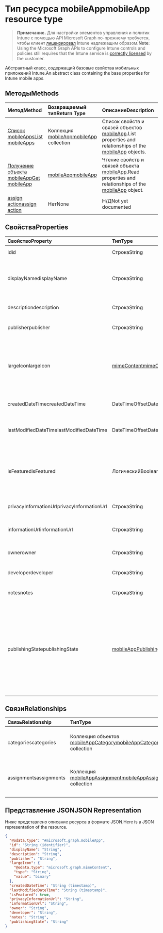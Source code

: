# <a name="mobileapp-resource-type"></a><span data-ttu-id="bcd49-101">Тип ресурса mobileApp</span><span class="sxs-lookup"><span data-stu-id="bcd49-101">mobileApp resource type</span></span>

> <span data-ttu-id="bcd49-102">**Примечание.** Для настройки элементов управления и политик Intune с помощью API Microsoft Graph по-прежнему требуется, чтобы клиент [лицензировал](https://go.microsoft.com/fwlink/?linkid=839381) Intune надлежащим образом.</span><span class="sxs-lookup"><span data-stu-id="bcd49-102">**Note:** Using the Microsoft Graph APIs to configure Intune controls and policies still requires that the Intune service is [correctly licensed](https://go.microsoft.com/fwlink/?linkid=839381) by the customer.</span></span>

<span data-ttu-id="bcd49-103">Абстрактный класс, содержащий базовые свойства мобильных приложений Intune.</span><span class="sxs-lookup"><span data-stu-id="bcd49-103">An abstract class containing the base properties for Intune mobile apps.</span></span>
## <a name="methods"></a><span data-ttu-id="bcd49-104">Методы</span><span class="sxs-lookup"><span data-stu-id="bcd49-104">Methods</span></span>
|<span data-ttu-id="bcd49-105">Метод</span><span class="sxs-lookup"><span data-stu-id="bcd49-105">Method</span></span>|<span data-ttu-id="bcd49-106">Возвращаемый тип</span><span class="sxs-lookup"><span data-stu-id="bcd49-106">Return Type</span></span>|<span data-ttu-id="bcd49-107">Описание</span><span class="sxs-lookup"><span data-stu-id="bcd49-107">Description</span></span>|
|:---|:---|:---|
|[<span data-ttu-id="bcd49-108">Список mobileApps</span><span class="sxs-lookup"><span data-stu-id="bcd49-108">List mobileApps</span></span>](../api/intune_apps_mobileapp_list.md)|<span data-ttu-id="bcd49-109">Коллекция [mobileApp](../resources/intune_apps_mobileapp.md)</span><span class="sxs-lookup"><span data-stu-id="bcd49-109">[mobileApp](../resources/intune_apps_mobileapp.md) collection</span></span>|<span data-ttu-id="bcd49-110">Список свойств и связей объектов [mobileApp](../resources/intune_apps_mobileapp.md).</span><span class="sxs-lookup"><span data-stu-id="bcd49-110">List properties and relationships of the [mobileApp](../resources/intune_apps_mobileapp.md) objects.</span></span>|
|[<span data-ttu-id="bcd49-111">Получение объекта mobileApp</span><span class="sxs-lookup"><span data-stu-id="bcd49-111">Get mobileApp</span></span>](../api/intune_apps_mobileapp_get.md)|[<span data-ttu-id="bcd49-112">mobileApp</span><span class="sxs-lookup"><span data-stu-id="bcd49-112">mobileApp</span></span>](../resources/intune_apps_mobileapp.md)|<span data-ttu-id="bcd49-113">Чтение свойств и связей объекта [mobileApp](../resources/intune_apps_mobileapp.md).</span><span class="sxs-lookup"><span data-stu-id="bcd49-113">Read properties and relationships of the [mobileApp](../resources/intune_apps_mobileapp.md) object.</span></span>|
|[<span data-ttu-id="bcd49-114">assign action</span><span class="sxs-lookup"><span data-stu-id="bcd49-114">assign action</span></span>](../api/intune_apps_mobileapp_assign.md)|<span data-ttu-id="bcd49-115">Нет</span><span class="sxs-lookup"><span data-stu-id="bcd49-115">None</span></span>|<span data-ttu-id="bcd49-116">Н/Д</span><span class="sxs-lookup"><span data-stu-id="bcd49-116">Not yet documented</span></span>|

## <a name="properties"></a><span data-ttu-id="bcd49-117">Свойства</span><span class="sxs-lookup"><span data-stu-id="bcd49-117">Properties</span></span>
|<span data-ttu-id="bcd49-118">Свойство</span><span class="sxs-lookup"><span data-stu-id="bcd49-118">Property</span></span>|<span data-ttu-id="bcd49-119">Тип</span><span class="sxs-lookup"><span data-stu-id="bcd49-119">Type</span></span>|<span data-ttu-id="bcd49-120">Описание</span><span class="sxs-lookup"><span data-stu-id="bcd49-120">Description</span></span>|
|:---|:---|:---|
|<span data-ttu-id="bcd49-121">id</span><span class="sxs-lookup"><span data-stu-id="bcd49-121">id</span></span>|<span data-ttu-id="bcd49-122">Строка</span><span class="sxs-lookup"><span data-stu-id="bcd49-122">String</span></span>|<span data-ttu-id="bcd49-123">Ключ объекта.</span><span class="sxs-lookup"><span data-stu-id="bcd49-123">Key of the entity.</span></span>|
|<span data-ttu-id="bcd49-124">displayName</span><span class="sxs-lookup"><span data-stu-id="bcd49-124">displayName</span></span>|<span data-ttu-id="bcd49-125">Строка</span><span class="sxs-lookup"><span data-stu-id="bcd49-125">String</span></span>|<span data-ttu-id="bcd49-126">Администратор предоставил или импортировал название приложения.</span><span class="sxs-lookup"><span data-stu-id="bcd49-126">The admin provided or imported title of the app.</span></span>|
|<span data-ttu-id="bcd49-127">description</span><span class="sxs-lookup"><span data-stu-id="bcd49-127">description</span></span>|<span data-ttu-id="bcd49-128">Строка</span><span class="sxs-lookup"><span data-stu-id="bcd49-128">String</span></span>|<span data-ttu-id="bcd49-129">Описание приложения.</span><span class="sxs-lookup"><span data-stu-id="bcd49-129">The description of the app.</span></span>|
|<span data-ttu-id="bcd49-130">publisher</span><span class="sxs-lookup"><span data-stu-id="bcd49-130">publisher</span></span>|<span data-ttu-id="bcd49-131">Строка</span><span class="sxs-lookup"><span data-stu-id="bcd49-131">String</span></span>|<span data-ttu-id="bcd49-132">Издатель приложения.</span><span class="sxs-lookup"><span data-stu-id="bcd49-132">The publisher of the app.</span></span>|
|<span data-ttu-id="bcd49-133">largeIcon</span><span class="sxs-lookup"><span data-stu-id="bcd49-133">largeIcon</span></span>|[<span data-ttu-id="bcd49-134">mimeContent</span><span class="sxs-lookup"><span data-stu-id="bcd49-134">mimeContent</span></span>](../resources/intune_shared_mimecontent.md)|<span data-ttu-id="bcd49-135">Большой значок, отображается в сведениях о приложении и используется для отправки значка.</span><span class="sxs-lookup"><span data-stu-id="bcd49-135">The large icon, to be displayed in the app details and used for upload of the icon.</span></span>|
|<span data-ttu-id="bcd49-136">createdDateTime</span><span class="sxs-lookup"><span data-stu-id="bcd49-136">createdDateTime</span></span>|<span data-ttu-id="bcd49-137">DateTimeOffset</span><span class="sxs-lookup"><span data-stu-id="bcd49-137">DateTimeOffset</span></span>|<span data-ttu-id="bcd49-138">Дата и время создания приложения.</span><span class="sxs-lookup"><span data-stu-id="bcd49-138">The date and time the app was created.</span></span>|
|<span data-ttu-id="bcd49-139">lastModifiedDateTime</span><span class="sxs-lookup"><span data-stu-id="bcd49-139">lastModifiedDateTime</span></span>|<span data-ttu-id="bcd49-140">DateTimeOffset</span><span class="sxs-lookup"><span data-stu-id="bcd49-140">DateTimeOffset</span></span>|<span data-ttu-id="bcd49-141">Дата и время последнего изменения приложения.</span><span class="sxs-lookup"><span data-stu-id="bcd49-141">The date and time the app was last modified.</span></span>|
|<span data-ttu-id="bcd49-142">isFeatured</span><span class="sxs-lookup"><span data-stu-id="bcd49-142">isFeatured</span></span>|<span data-ttu-id="bcd49-143">Логический</span><span class="sxs-lookup"><span data-stu-id="bcd49-143">Boolean</span></span>|<span data-ttu-id="bcd49-144">Значение, которое показывает, отмечено ли приложение как подобранное администратором.</span><span class="sxs-lookup"><span data-stu-id="bcd49-144">The value indicating whether the app is marked as featured by the admin.</span></span>|
|<span data-ttu-id="bcd49-145">privacyInformationUrl</span><span class="sxs-lookup"><span data-stu-id="bcd49-145">privacyInformationUrl</span></span>|<span data-ttu-id="bcd49-146">Строка</span><span class="sxs-lookup"><span data-stu-id="bcd49-146">String</span></span>|<span data-ttu-id="bcd49-147">URL-адрес заявления о конфиденциальности.</span><span class="sxs-lookup"><span data-stu-id="bcd49-147">The privacy statement Url.</span></span>|
|<span data-ttu-id="bcd49-148">informationUrl</span><span class="sxs-lookup"><span data-stu-id="bcd49-148">informationUrl</span></span>|<span data-ttu-id="bcd49-149">Строка</span><span class="sxs-lookup"><span data-stu-id="bcd49-149">String</span></span>|<span data-ttu-id="bcd49-150">URL-адрес с дополнительными сведениями.</span><span class="sxs-lookup"><span data-stu-id="bcd49-150">The more information Url.</span></span>|
|<span data-ttu-id="bcd49-151">owner</span><span class="sxs-lookup"><span data-stu-id="bcd49-151">owner</span></span>|<span data-ttu-id="bcd49-152">Строка</span><span class="sxs-lookup"><span data-stu-id="bcd49-152">String</span></span>|<span data-ttu-id="bcd49-153">Владелец приложения.</span><span class="sxs-lookup"><span data-stu-id="bcd49-153">The owner of the app.</span></span>|
|<span data-ttu-id="bcd49-154">developer</span><span class="sxs-lookup"><span data-stu-id="bcd49-154">developer</span></span>|<span data-ttu-id="bcd49-155">Строка</span><span class="sxs-lookup"><span data-stu-id="bcd49-155">String</span></span>|<span data-ttu-id="bcd49-156">Разработчик приложения.</span><span class="sxs-lookup"><span data-stu-id="bcd49-156">The developer of the app.</span></span>|
|<span data-ttu-id="bcd49-157">notes</span><span class="sxs-lookup"><span data-stu-id="bcd49-157">notes</span></span>|<span data-ttu-id="bcd49-158">Строка</span><span class="sxs-lookup"><span data-stu-id="bcd49-158">String</span></span>|<span data-ttu-id="bcd49-159">Заметки для приложения.</span><span class="sxs-lookup"><span data-stu-id="bcd49-159">Notes for the app.</span></span>|
|<span data-ttu-id="bcd49-160">publishingState</span><span class="sxs-lookup"><span data-stu-id="bcd49-160">publishingState</span></span>|[<span data-ttu-id="bcd49-161">mobileAppPublishingState</span><span class="sxs-lookup"><span data-stu-id="bcd49-161">mobileAppPublishingState</span></span>](../resources/intune_apps_mobileapppublishingstate.md)|<span data-ttu-id="bcd49-p101">Состояние публикации приложения. Приложение невозможно назначить, если оно не опубликовано. Возможные значения: `notPublished`, `processing`, `published`.</span><span class="sxs-lookup"><span data-stu-id="bcd49-p101">The publishing state for the app. The app cannot be assigned unless the app is published. The possible values are: `notPublished`, `processing`, `published`.</span></span>|

## <a name="relationships"></a><span data-ttu-id="bcd49-165">Связи</span><span class="sxs-lookup"><span data-stu-id="bcd49-165">Relationships</span></span>
|<span data-ttu-id="bcd49-166">Связь</span><span class="sxs-lookup"><span data-stu-id="bcd49-166">Relationship</span></span>|<span data-ttu-id="bcd49-167">Тип</span><span class="sxs-lookup"><span data-stu-id="bcd49-167">Type</span></span>|<span data-ttu-id="bcd49-168">Описание</span><span class="sxs-lookup"><span data-stu-id="bcd49-168">Description</span></span>|
|:---|:---|:---|
|<span data-ttu-id="bcd49-169">categories</span><span class="sxs-lookup"><span data-stu-id="bcd49-169">categories</span></span>|<span data-ttu-id="bcd49-170">Коллекция объектов [mobileAppCategory](../resources/intune_apps_mobileappcategory.md)</span><span class="sxs-lookup"><span data-stu-id="bcd49-170">[mobileAppCategory](../resources/intune_apps_mobileappcategory.md) collection</span></span>|<span data-ttu-id="bcd49-171">Список категорий для этого приложения.</span><span class="sxs-lookup"><span data-stu-id="bcd49-171">The list of categories for this app.</span></span>|
|<span data-ttu-id="bcd49-172">assignments</span><span class="sxs-lookup"><span data-stu-id="bcd49-172">assignments</span></span>|<span data-ttu-id="bcd49-173">Коллекция [mobileAppAssignment](../resources/intune_apps_mobileappassignment.md)</span><span class="sxs-lookup"><span data-stu-id="bcd49-173">[mobileAppAssignment](../resources/intune_apps_mobileappassignment.md) collection</span></span>|<span data-ttu-id="bcd49-174">Список назначений группы для этого мобильного приложения.</span><span class="sxs-lookup"><span data-stu-id="bcd49-174">The list of group assignments for this mobile app.</span></span>|

## <a name="json-representation"></a><span data-ttu-id="bcd49-175">Представление JSON</span><span class="sxs-lookup"><span data-stu-id="bcd49-175">JSON Representation</span></span>
<span data-ttu-id="bcd49-176">Ниже представлено описание ресурса в формате JSON.</span><span class="sxs-lookup"><span data-stu-id="bcd49-176">Here is a JSON representation of the resource.</span></span>
<!--{
  "blockType": "resource",
  "baseType": "microsoft.graph.entity",
  "keyProperty": "id",
  "@odata.type": "microsoft.graph.mobileApp"
}-->
``` json
{
  "@odata.type": "#microsoft.graph.mobileApp",
  "id": "String (identifier)",
  "displayName": "String",
  "description": "String",
  "publisher": "String",
  "largeIcon": {
    "@odata.type": "microsoft.graph.mimeContent",
    "type": "String",
    "value": "binary"
  },
  "createdDateTime": "String (timestamp)",
  "lastModifiedDateTime": "String (timestamp)",
  "isFeatured": true,
  "privacyInformationUrl": "String",
  "informationUrl": "String",
  "owner": "String",
  "developer": "String",
  "notes": "String",
  "publishingState": "String"
}
```








